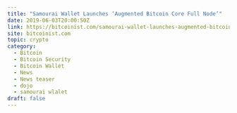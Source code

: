 ```yaml
---
title: "Samourai Wallet Launches ‘Augmented Bitcoin Core Full Node’"
date: 2019-06-03T20:00:50Z
link: https://bitcoinist.com/samourai-wallet-launches-augmented-bitcoin-core-full-node/?utm_medium=RSS&utm_source=hune
site: bitcoinist.com
topic: crypto
category:
  - Bitcoin
  - Bitcoin Security
  - Bitcoin Wallet
  - News
  - News teaser
  - dojo
  - samourai wlalet
draft: false
---
```

